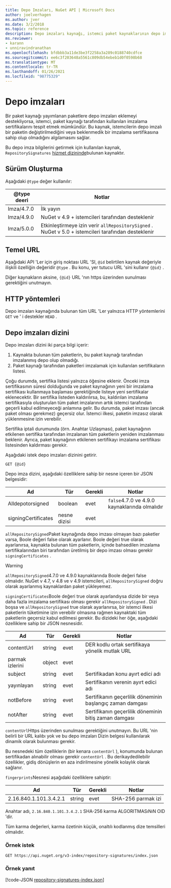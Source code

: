 ```yaml
---
title: Depo Imzaları, NuGet API | Microsoft Docs
author: joelverhagen
ms.author: jver
ms.date: 3/2/2018
ms.topic: reference
description: Depo imzaları kaynağı, istemci paket kaynaklarının depo imzalama yeteneklerini duyurmasını sağlar.
ms.reviewer:
- karann
- unniravindranathan
ms.openlocfilehash: bfdbbb3a11de3be3f2258a3a289c0188740cdfce
ms.sourcegitcommit: ee6c3f203648a5561c809db54ebeb1d0f0598b68
ms.translationtype: MT
ms.contentlocale: tr-TR
ms.lasthandoff: 01/26/2021
ms.locfileid: "98775329"
---
```

# <a name="repository-signatures"></a>Depo imzaları

Bir paket kaynağı yayımlanan paketlere depo imzaları eklemeyi destekliyorsa, istemci, paket kaynağı tarafından kullanılan imzalama sertifikalarını tespit etmek mümkündür. Bu kaynak, istemcilerin depo imzalı bir paketin değiştirilmediğini veya beklenmedik bir imzalama sertifikasına sahip olup olmadığını algılamasını sağlar.

Bu depo imza bilgilerini getirmek için kullanılan kaynak, `RepositorySignatures` [hizmet dizininde](service-index.md)bulunan kaynaktır.

## <a name="versioning"></a>Sürüm Oluşturma

Aşağıdaki `@type` değer kullanılır:

@type deeri                | Notlar
-------------------------- | -----
Imza/4.7.0 | İlk yayın
Imza/4.9.0 | NuGet v 4.9 + istemcileri tarafından desteklenir
Imza/5.0.0 | Etkinleştirmeye izin verir `allRepositorySigned` . NuGet v 5.0 + istemcileri tarafından desteklenir

## <a name="base-url"></a>Temel URL

Aşağıdaki API 'Ler için giriş noktası URL 'SI, `@id` belirtilen kaynak değeriyle ilişkili özelliğin değeridir `@type` . Bu konu, yer tutucu URL 'sini kullanır `{@id}` .

Diğer kaynakların aksine, `{@id}` URL 'nın https üzerinden sunulması gerektiğini unutmayın.

## <a name="http-methods"></a>HTTP yöntemleri

Depo imzaları kaynağında bulunan tüm URL 'Ler yalnızca HTTP yöntemlerini `GET` ve ' i destekler `HEAD` .

## <a name="repository-signatures-index"></a>Depo imzaları dizini

Depo imzaları dizini iki parça bilgi içerir:

1. Kaynakta bulunan tüm paketlerin, bu paket kaynağı tarafından imzalanmış depo olup olmadığı.
1. Paket kaynağı tarafından paketleri imzalamak için kullanılan sertifikaların listesi.

Çoğu durumda, sertifika listesi yalnızca öğesine eklenir. Önceki imza sertifikasının süresi dolduğunda ve paket kaynağının yeni bir imzalama sertifikası kullanmaya başlaması gerektiğinde listeye yeni sertifikalar eklenecektir. Bir sertifika listeden kaldırılırsa, bu, kaldırılan imzalama sertifikasıyla oluşturulan tüm paket imzalarının artık istemci tarafından geçerli kabul edilmeyeceği anlamına gelir. Bu durumda, paket imzası (ancak paket olması gerekmez) geçersiz olur. İstemci ilkesi, paketin imzasız olarak yüklenmesine izin verebilir.

Sertifika iptali durumunda (örn. Anahtar Uzlaşması), paket kaynağının etkilenen sertifika tarafından imzalanan tüm paketlerin yeniden imzalanması beklenir. Ayrıca, paket kaynağının etkilenen sertifikayı imzalama sertifikası listesinden kaldırması gerekir.

Aşağıdaki istek depo imzaları dizinini getirir.

```
GET {@id}
```

Depo imza dizini, aşağıdaki özelliklere sahip bir nesne içeren bir JSON belgesidir:

Ad                | Tür             | Gerekli | Notlar
------------------- | ---------------- | -------- | -----
Alldepotorsigned | boolean          | evet      | `false`4.7.0 ve 4.9.0 kaynaklarında olmalıdır
signingCertificates | nesne dizisi | evet      | 

`allRepositorySigned`Paket kaynağında depo imzası olmayan bazı paketler varsa, Boole değeri false olarak ayarlanır. Boole değeri true olarak ayarlanırsa, kaynakta bulunan tüm paketlerin, içinde bahsedilen imzalama sertifikalarından biri tarafından üretilmiş bir depo imzası olması gerekir `signingCertificates` .

> [!Warning]
> `allRepositorySigned`4.7.0 ve 4.9.0 kaynaklarında Boole değeri false olmalıdır. NuGet v 4.7, v 4.8 ve v 4.9 istemcileri, `allRepositorySigned` doğru olarak ayarlanmış kaynaklardan paket yükleyemez.

`signingCertificates`Boole değeri true olarak ayarlandıysa dizide bir veya daha fazla imzalama sertifikası olması gerekir `allRepositorySigned` . Dizi boşsa ve `allRepositorySigned` true olarak ayarlanırsa, bir istemci ilkesi paketlerin tüketimine izin verebilir olmasına rağmen kaynaktaki tüm paketlerin geçersiz kabul edilmesi gerekir. Bu dizideki her öğe, aşağıdaki özelliklere sahip bir JSON nesnesidir.

Ad         | Tür   | Gerekli | Notlar
------------ | ------ | -------- | -----
contentUrl   | string | evet      | DER kodlu ortak sertifikaya yönelik mutlak URL
parmak izlerini | object | evet      |
subject      | string | evet      | Sertifikadan konu ayırt edici adı
yayınlayan       | string | evet      | Sertifikanın verenin ayırt edici adı
notBefore    | string | evet      | Sertifikanın geçerlilik döneminin başlangıç zaman damgası
notAfter     | string | evet      | Sertifikanın geçerlilik döneminin bitiş zaman damgası

`contentUrl`Https üzerinden sunulması gerektiğini unutmayın. Bu URL 'nin belirli bir URL kalıbı yok ve bu depo imzaları Dizin belgesi kullanılarak dinamik olarak bulunması gerekir. 

Bu nesnedeki tüm özelliklerin (bir kenara `contentUrl` ), konumunda bulunan sertifikadan alınabilir olması gerekir `contentUrl` .
Bu derikaydedilebilir özellikler, gidiş dönüşlerin en aza indirilmesine yönelik kolaylık olarak sağlanır.

`fingerprints`Nesnesi aşağıdaki özelliklere sahiptir:

Ad                   | Tür   | Gerekli | Notlar
---------------------- | ------ | -------- | -----
2.16.840.1.101.3.4.2.1 | string | evet      | SHA-256 parmak izi

Anahtar adı, `2.16.840.1.101.3.4.2.1` SHA-256 karma ALGORITMASıNıN OID 'dir.

Tüm karma değerleri, karma özetinin küçük, onaltılı kodlanmış dize temsilleri olmalıdır.

### <a name="sample-request"></a>Örnek istek

```
GET https://api.nuget.org/v3-index/repository-signatures/index.json
```

### <a name="sample-response"></a>Örnek yanıt

[!code-JSON [repository-signatures-index.json](./_data/repository-signatures-index.json)]
